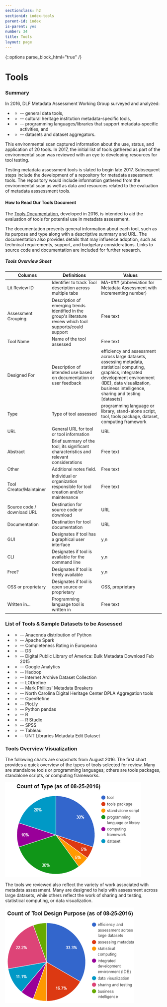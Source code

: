 ```yaml
---
sectionclass: h2
sectionid: index-tools
parent-id: index
is-parent: yes
number: 34
title: Tools
layout: page
---
```


   {::options parse_block_html="true" /}

# Tools   
   
<h3>Summary</h3>

In 2016, DLF Metadata Assessment Working Group surveyed and analyzed:
- - -- general data tools,
- - -- cultural heritage institution metadata-specific tools,
- - -- programming languages/libraries that support metadata-specific activities, and
- - -- datasets and dataset aggregators.

This environmental scan captured information about the use, status, and application of 20 tools. In 2017, the initial list of tools gathered as part of the environmental scan was reviewed with an eye to developing resources for tool testing.

Testing metadata assessment tools is slated to begin late 2017. Subsequent steps include the development of a repository for metadata assessment tools. The repository would include information gathered from the environmental scan as well as data and resources related to the evaluation of metadata asssessment tools.


<h4>How to Read Our Tools Document</h4>

The [Tools Documentation](https://docs.google.com/spreadsheets/d/1PCi_3pcWSFQ9fR54AxwO7LWuBUu2vbVw1etvw_UAl5g/edit?usp=sharing), developed in 2016, is intended to aid the evaluation of tools for potential use in metadata assessment. 

The documentation presents general information about each tool, such as its purpose and type along with a descriptive summary and URL. The documentation also provides details that may influence adoption, such as technical requirements, support, and budgetary considerations. Links to source code and documentation are included for further research. 

<h5>Tools Overview Sheet</h5>

| **Columns** | **Definitions** | **Values** |
| ----------- | --------------- | ---------- |
| Lit Review ID | Identifier to track Tool description across multiple tabs |MA-### (abbreviation for Metadata Assessment with incrementing number) |
| Assessment Grouping | Description of emerging trends identified in the group's literature review which tool supports/could support | Free text |
| Tool Name | Name of the tool assessed |Free text |
| Designed For | Description of intended use based on documentation or user feedback | efficiency and assessment across large datasets, assessing metadata, statistical computing, graphics, integrated development environment (IDE), data visualization, business intelligence, sharing and testing [datasets] |
| Type | Type of tool assessed | programming language or library, stand-alone script, tool, tools package, dataset, computing framework |
| URL | General URL for tool or tool information | URL |
| Abstract | Brief summary of the tool, its significant characteristics and relevant considerations | Free text |
| Other | Additional notes field. |Free text |
| Tool Creator/Maintainer | Individual or organization responsible for tool creation and/or maintenance | Free text |
| Source code / download URL | Destination for source code or download | URL |
| Documentation | Destination for tool documentation | URL |
| GUI | Designates if tool has a graphical user interface | y,n |
| CLI | Designates if tool is available for the command line | y,n |
| Free? | Designates if tool is freely available | y,n |
| OSS or proprietary | Designates if tool is open source or proprietary | OSS, proprietary |
| Written in... | Programming language tool is written in | Free text |


<h3>List of Tools &amp; Sample Datasets to be Assessed</h3>

- - -- Anaconda distribution of Python
- - -- Apache Spark
- - -- Completeness Rating in Europeana
- - -- D3
- - -- Digital Public Library of America: Bulk Metadata Download Feb 2015
- - -- Google Analytics
- - -- Hadoop
- - -- Internet Archive Dataset Collection
- - -- LODrefine
- - -- Mark Phillips' Metadata Breakers
- - -- North Carolina Digital Heritage Center DPLA Aggregation tools
- - -- OpenRefine
- - -- Plot.ly
- - -- Python pandas
- - -- R
- - -- R Studio
- - -- SPSS
- - -- Tableau
- - -- UNT Libraries Metadata Edit Dataset

<h3>Tools Overview Visualization</h3>

The following charts are snapshots from August 2016. The first chart provides a quick overview of the types of tools selected for review. Many are standalone tools or programming languages; others are tools packages, standalone scripts, or computing frameworks.

<img src="/img/toolsselected.png"/>

The tools we reviewed also reflect the variety of work associated with metadata assessment. Many are designed to help with assessment across large datasets, while others reflect the work of sharing and testing, statistical computing, or data visualization.

<img src="/img/toolsdesigned.png"/>

